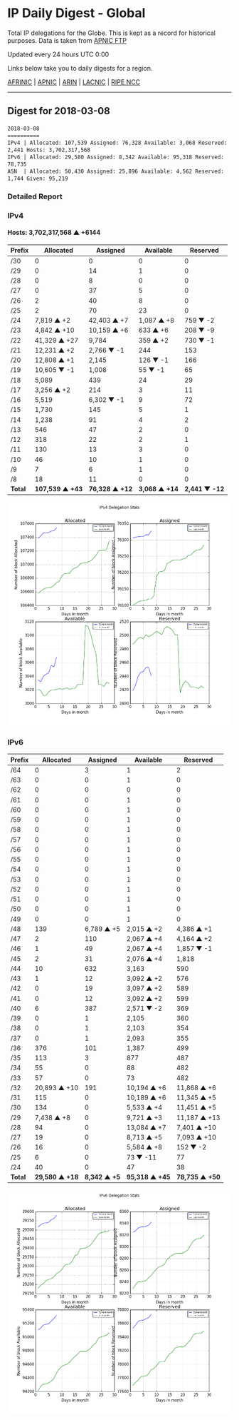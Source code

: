 # IP Daily Digest - Global

Total IP delegations for the Globe. This is kept as a record for historical purposes. Data is taken from [APNIC FTP](https://ftp.apnic.net/)

Updated every 24 hours UTC 0:00

Links below take you to daily digests for a region.

[AFRINIC](./archives/AFRINIC/) | [APNIC](./archives/APNIC/) | [ARIN](./archives/ARIN/) | [LACNIC](./archives/LACNIC/) | [RIPE NCC](./archives/RIPE_NCC/)

---

## Digest for 2018-03-08
```
2018-03-08
==========
IPv4 | Allocated: 107,539 Assigned: 76,328 Available: 3,068 Reserved: 2,441 Hosts: 3,702,317,568
IPv6 | Allocated: 29,580 Assigned: 8,342 Available: 95,318 Reserved: 78,735
ASN  | Allocated: 50,430 Assigned: 25,896 Available: 4,562 Reserved: 1,744 Given: 95,219
```

### Detailed Report

### IPv4

#### Hosts: **3,702,317,568 ▲ +6144**

| Prefix | Allocated | Assigned | Available | Reserved |
| ----- | ----- | ----- | ----- | ----- |
| /30 | 0 | 0 | 0 | 0 |
| /29 | 0 | 14 | 1 | 0 |
| /28 | 0 | 8 | 0 | 0 |
| /27 | 0 | 37 | 5 | 0 |
| /26 | 2 | 40 | 8 | 0 |
| /25 | 2 | 70 | 23 | 0 |
| /24 | 7,819 ▲ +2 | 42,403 ▲ +7 | 1,087 ▲ +8 | 759 ▼ -2 |
| /23 | 4,842 ▲ +10 | 10,159 ▲ +6 | 633 ▲ +6 | 208 ▼ -9 |
| /22 | 41,329 ▲ +27 | 9,784 | 359 ▲ +2 | 730 ▼ -1 |
| /21 | 12,231 ▲ +2 | 2,766 ▼ -1 | 244 | 153 |
| /20 | 12,808 ▲ +1 | 2,145 | 126 ▼ -1 | 166 |
| /19 | 10,605 ▼ -1 | 1,008 | 55 ▼ -1 | 65 |
| /18 | 5,089 | 439 | 24 | 29 |
| /17 | 3,256 ▲ +2 | 214 | 3 | 11 |
| /16 | 5,519 | 6,302 ▼ -1 | 9 | 72 |
| /15 | 1,730 | 145 | 5 | 1 |
| /14 | 1,238 | 91 | 4 | 2 |
| /13 | 546 | 47 | 2 | 0 |
| /12 | 318 | 22 | 2 | 1 |
| /11 | 130 | 13 | 3 | 0 |
| /10 | 46 | 10 | 1 | 0 |
| /9 | 7 | 6 | 1 | 0 |
| /8 | 18 | 11 | 0 | 0 |
| **Total** | **107,539 ▲ +43** | **76,328 ▲ +12** | **3,068 ▲ +14** | **2,441 ▼ -12** |

![ipv4-stats](ipv4-figure.png)

### IPv6

| Prefix | Allocated | Assigned | Available | Reserved |
| ----- | ----- | ----- | ----- | ----- |
| /64 | 0 | 3 | 1 | 2 |
| /63 | 0 | 0 | 1 | 0 |
| /62 | 0 | 0 | 0 | 0 |
| /61 | 0 | 0 | 1 | 0 |
| /60 | 0 | 0 | 1 | 0 |
| /59 | 0 | 0 | 1 | 0 |
| /58 | 0 | 0 | 1 | 0 |
| /57 | 0 | 0 | 1 | 0 |
| /56 | 0 | 0 | 1 | 0 |
| /55 | 0 | 0 | 1 | 0 |
| /54 | 0 | 0 | 1 | 0 |
| /53 | 0 | 0 | 1 | 0 |
| /52 | 0 | 0 | 1 | 0 |
| /51 | 0 | 0 | 1 | 0 |
| /50 | 0 | 0 | 1 | 0 |
| /49 | 0 | 0 | 1 | 0 |
| /48 | 139 | 6,789 ▲ +5 | 2,015 ▲ +2 | 4,386 ▲ +1 |
| /47 | 2 | 110 | 2,067 ▲ +4 | 4,164 ▲ +2 |
| /46 | 1 | 49 | 2,067 ▲ +4 | 1,857 ▼ -1 |
| /45 | 2 | 31 | 2,076 ▲ +4 | 1,818 |
| /44 | 10 | 632 | 3,163 | 590 |
| /43 | 1 | 12 | 3,092 ▲ +2 | 576 |
| /42 | 0 | 19 | 3,097 ▲ +2 | 589 |
| /41 | 0 | 12 | 3,092 ▲ +2 | 599 |
| /40 | 6 | 387 | 2,571 ▼ -2 | 369 |
| /39 | 0 | 1 | 2,105 | 360 |
| /38 | 0 | 1 | 2,103 | 354 |
| /37 | 0 | 1 | 2,093 | 355 |
| /36 | 376 | 101 | 1,387 | 499 |
| /35 | 113 | 3 | 877 | 487 |
| /34 | 55 | 0 | 88 | 482 |
| /33 | 57 | 0 | 73 | 482 |
| /32 | 20,893 ▲ +10 | 191 | 10,194 ▲ +6 | 11,868 ▲ +6 |
| /31 | 115 | 0 | 10,189 ▲ +6 | 11,345 ▲ +5 |
| /30 | 134 | 0 | 5,533 ▲ +4 | 11,451 ▲ +5 |
| /29 | 7,438 ▲ +8 | 0 | 9,721 ▲ +3 | 11,187 ▲ +13 |
| /28 | 94 | 0 | 13,084 ▲ +7 | 7,401 ▲ +10 |
| /27 | 19 | 0 | 8,713 ▲ +5 | 7,093 ▲ +10 |
| /26 | 16 | 0 | 5,584 ▲ +8 | 152 ▼ -2 |
| /25 | 6 | 0 | 73 ▼ -11 | 77 |
| /24 | 40 | 0 | 47 | 38 |
| **Total** | **29,580 ▲ +18** | **8,342 ▲ +5** | **95,318 ▲ +45** | **78,735 ▲ +50** |

![ipv6-stats](ipv6-figure.png)